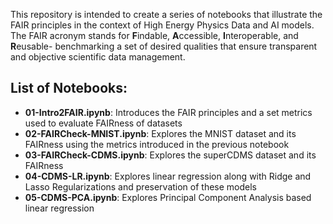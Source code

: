 This repository is intended to create a series of notebooks that illustrate the FAIR principles in the context of High Energy Physics Data and AI models. The FAIR acronym stands for **F**indable, **A**ccessible, **I**nteroperable, and **R**eusable- benchmarking a set of desired qualities that ensure transparent and objective scientific data management.

## List of Notebooks:

- **01-Intro2FAIR.ipynb**: Introduces the FAIR principles and a set metrics used to evaluate FAIRness of datasets
- **02-FAIRCheck-MNIST.ipynb**: Explores the MNIST dataset and its FAIRness using the metrics introduced in the previous notebook
- **03-FAIRCheck-CDMS.ipynb**: Explores the superCDMS dataset and its FAIRness
- **04-CDMS-LR.ipynb**: Explores linear regression along with Ridge and Lasso Regularizations and preservation of these models
- **05-CDMS-PCA.ipynb**: Explores Principal Component Analysis based linear regression 